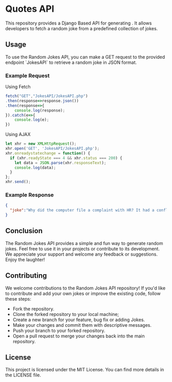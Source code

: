 # Quotes API
</p>This repository provides a Django Based API for generating . It allows developers to fetch a random joke from a predefined collection of jokes.</p>

## Usage

<p>To use the Random Jokes API, you can make a GET request to the provided endpoint `JokesAPI` to retrieve a random joke in JSON format.</p>

### Example Request
<p>Using Fetch</p>

```JavaScript
fetch("GET","JokesAPI/JokesAPI.php")
.then(response=>response.json())
.then(response=>{
    console.log(response);
}).catch(e=>{
    console.log(e);
})
```
<p>Using AJAX</p>

```JavaScript
let xhr = new XMLHttpRequest();
xhr.open('GET', 'JokesAPI/JokesAPI.php');
xhr.onreadystatechange = function() {
  if (xhr.readyState === 4 && xhr.status === 200) {
    let data = JSON.parse(xhr.responseText);
    console.log(data);
  }
};
xhr.send();
```

### Example Response

```json
{
  "joke":"Why did the computer file a complaint with HR? It had a conflict with its mouse."
}
```

## Conclusion

<p>The Random Jokes API provides a simple and fun way to generate random jokes. Feel free to use it in your projects or contribute to its development. We appreciate your support and welcome any feedback or suggestions. Enjoy the laughter!</p>


## Contributing
<p>We welcome contributions to the Random Jokes API repository! If you'd like to contribute and add your own jokes or improve the existing code, follow these steps:</p>

- Fork the repository.
- Clone the forked repository to your local machine;
- Create a new branch for your feature, bug fix or adding Jokes.
- Make your changes and commit them with descriptive messages.
- Push your branch to your forked repository.
- Open a pull request to merge your changes back into the main repository.

## License
<p>This project is licensed under the MIT License. You can find more details in the LICENSE file.</p>
